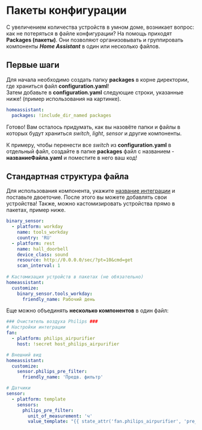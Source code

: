 # Пакеты конфигурации

С увеличением количества устройств в умном доме, возникает вопрос: как не потеряться в файле конфигурации? На помощь приходят **Packages (пакеты)**. Они позволяют организовывать и группировать компоненты ***Home Assistant*** в один или несколько файлов.

## Первые шаги

Для начала необходимо создать папку **packages** в корне директории, где храниться файл **configuration.yaml**!  
Затем добавьте в **configuration.yaml** следующие строки, указанные ниже! (пример использования на картинке).

```yaml
homeassistant: 
  packages: !include_dir_named packages
```

Готово! Вам осталось придумать, как вы назовёте папки и файлы в которых будут храниться *switch*, *light*, *sensor* и другие компоненты.

К примеру, чтобы перенести все *switch* из **configuration.yaml** в отдельный файл, создайте в папке **packages** файл с названием - **названиеФайла.yaml** и поместите в него ваш код!

## Стандартная структура файла

Для использования компонента, укажите [название интеграции](https://www.home-assistant.io/components/) и поставьте двоеточие. После этого вы можете добавлять свои устройства! Также, можно кастомизировать устройства прямо в пакетах, пример ниже.

```yaml
binary_sensor:
  - platform: workday
    name: tools_workday 
    country: 'RU' 
  - platform: rest
    name: hall_doorbell 
    device_class: sound 
    resource: http://0.0.0.0/sec/?pt=10&cmd=get 
    scan_interval: 1 
    
# Кастомизация устройств в пакетах (не обязательно) 
homeassistant: 
  customize: 
    binary_sensor.tools_workday: 
      friendly_name: Рабочий день
```

Еще можно объединять **несколько компонентов** в один файл:

```yaml
### Очиститель воздуха Philips ### 
# Настройки интеграции 
fan: 
  - platform: philips_airpurifier
    host: !secret host_philips_airpurifier

# Внешний вид 
homeassistant: 
  customize: 
    sensor.philips_pre_filter: 
      friendly_name: 'Предв. фильтр' 

# Датчики 
sensor: 
  - platform: template 
    sensors:
      philips_pre_filter:
        unit_of_measurement: 'ч' 
        value_template: "{{ state_attr('fan.philips_airpurifier', 'pre_filter') }}"
```